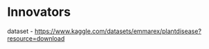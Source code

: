 # Innovators

dataset - https://www.kaggle.com/datasets/emmarex/plantdisease?resource=download   
 
